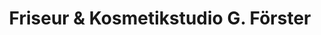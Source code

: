 ---
title: "Friseur & Kosmetikstudio G. Förster"
url: /neustadt-glewe/friseur-und-kosmetikstudio-g-foerster/
shop: Friseur
---